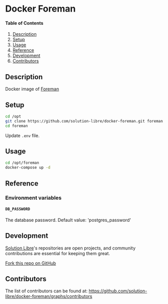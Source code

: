 # Docker Foreman

#### Table of Contents

1. [Description](#module-description)
2. [Setup](#setup)
3. [Usage](#usage)
4. [Reference](#reference)
4. [Development](#development)
5. [Contributors](#contributors)

## Description

Docker image of [Foreman](http://theforeman.org/)

## Setup

```sh
cd /opt
git clone https://github.com/solution-libre/docker-foreman.git foreman
cd foreman
```

Update `.env` file.

## Usage

```sh
cd /opt/foreman
docker-compose up -d
```
## Reference

### Environment variables

#### `DB_PASSWORD`

The database password. Default value: 'postgres\_password'

## Development

[Solution Libre](https://www.solution-libre.fr)'s repositories are open projects, and community contributions are essential for keeping them great.


[Fork this repo on GitHub](https://github.com/solution-libre/docker-foreman/fork)

## Contributors

The list of contributors can be found at: https://github.com/solution-libre/docker-foreman/graphs/contributors
